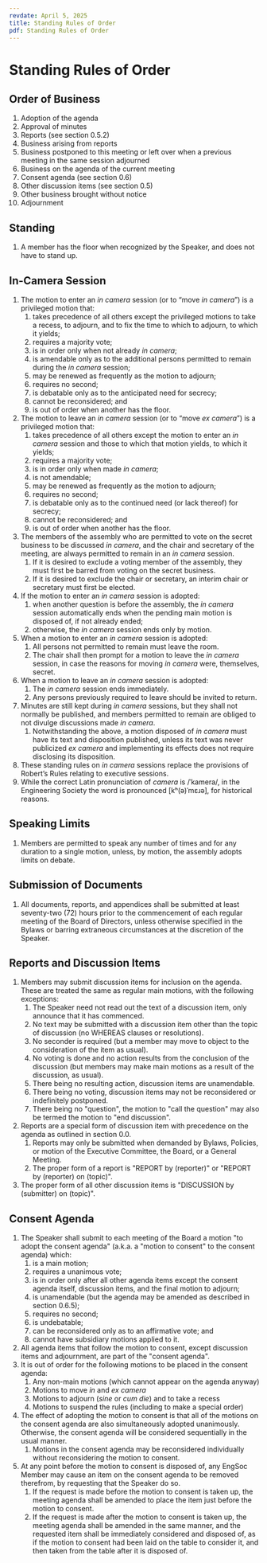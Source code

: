 ```yaml
---
revdate: April 5, 2025
title: Standing Rules of Order
pdf: Standing Rules of Order
---
```


# Standing Rules of Order

## Order of Business

1. Adoption of the agenda
1. Approval of minutes
1. Reports (see section 0.5.2)
1. Business arising from reports
1. Business postponed to this meeting or left over when a previous meeting in the same session adjourned
1. Business on the agenda of the current meeting
1. Consent agenda (see section 0.6)
1. Other discussion items (see section 0.5)
1. Other business brought without notice
1. Adjournment

## Standing

1. A member has the floor when recognized by the Speaker, and does not have to stand up.

## In-Camera Session

1. The motion to enter an *in camera* session (or to “move *in camera*”) is a privileged motion that:
   1. takes precedence of all others except the privileged motions to take a recess, to adjourn, and to fix the time to which to adjourn, to which it yields;
   1. requires a majority vote;
   1. is in order only when not already *in camera*;
   1. is amendable only as to the additional persons permitted to remain during the *in camera* session;
   1. may be renewed as frequently as the motion to adjourn;
   1. requires no second;
   1. is debatable only as to the anticipated need for secrecy;
   1. cannot be reconsidered; and
   1. is out of order when another has the floor.
1. The motion to leave an *in camera* session (or to “move *ex camera*”) is a privileged motion that:
   1. takes precedence of all others except the motion to enter an *in camera* session and those to which that motion yields, to which it yields;
   1. requires a majority vote;
   1. is in order only when made *in camera*;
   1. is not amendable;
   1. may be renewed as frequently as the motion to adjourn;
   1. requires no second;
   1. is debatable only as to the continued need (or lack thereof) for secrecy;
   1. cannot be reconsidered; and
   1. is out of order when another has the floor.
1. The members of the assembly who are permitted to vote on the secret business to be discussed *in camera*, and the chair and secretary of the meeting, are always permitted to remain in an *in camera* session.
   1. If it is desired to exclude a voting member of the assembly, they must first be barred from voting on the secret business.
   1. If it is desired to exclude the chair or secretary, an interim chair or secretary must first be elected.
1. If the motion to enter an *in camera* session is adopted:
   1. when another question is before the assembly, the *in camera* session automatically ends when the pending main motion is disposed of, if not already ended;
   1. otherwise, the *in camera* session ends only by motion.
1. When a motion to enter an *in camera* session is adopted:
   1. All persons not permitted to remain must leave the room.
   1. The chair shall then prompt for a motion to leave the *in camera* session, in case the reasons for moving *in camera* were, themselves, secret.
1. When a motion to leave an *in camera* session is adopted:
   1. The *in camera* session ends immediately.
   1. Any persons previously required to leave should be invited to return.
1. Minutes are still kept during *in camera* sessions, but they shall not normally be published, and members permitted to remain are obliged to not divulge discussions made *in camera*.
   1. Notwithstanding the above, a motion disposed of *in camera* must have its text and disposition published, unless its text was never publicized *ex camera* and implementing its effects does not require disclosing its disposition.
1. These standing rules on *in camera* sessions replace the provisions of Robert’s Rules relating to executive sessions.
1. While the correct Latin pronunciation of *camera* is /ˈkamera/, in the Engineering Society the word is pronounced [kʰ(ə)ˈmɛɹə], for historical reasons.

## Speaking Limits

1. Members are permitted to speak any number of times and for any duration to a single motion, unless, by motion, the assembly adopts limits on debate.

## Submission of Documents

1. All documents, reports, and appendices shall be submitted at least seventy-two (72) hours prior to the commencement of each regular meeting of the Board of Directors, unless otherwise specified in the Bylaws or barring extraneous circumstances at the discretion of the Speaker.

## Reports and Discussion Items

1. Members may submit discussion items for inclusion on the agenda. These are treated the same as regular main motions, with the following exceptions:
   1. The Speaker need not read out the text of a discussion item, only announce that it has commenced.
   1. No text may be submitted with a discussion item other than the topic of discussion (no WHEREAS clauses or resolutions).
   1. No seconder is required (but a member may move to object to the consideration of the item as usual).
   1. No voting is done and no action results from the conclusion of the discussion (but members may make main motions as a result of the discussion, as usual).
   1. There being no resulting action, discussion items are unamendable.
   1. There being no voting, discussion items may not be reconsidered or indefinitely postponed.
   1. There being no "question", the motion to "call the question" may also be termed the motion to "end discussion".
1. Reports are a special form of discussion item with precedence on the agenda as outlined in section 0.0.
   1. Reports may only be submitted when demanded by Bylaws, Policies, or motion of the Executive Committee, the Board, or a General Meeting.
   1. The proper form of a report is "REPORT by (reporter)" or "REPORT by (reporter) on (topic)".
1. The proper form of all other discussion items is "DISCUSSION by (submitter) on (topic)".

## Consent Agenda

1. The Speaker shall submit to each meeting of the Board a motion "to adopt the consent agenda" (a.k.a. a "motion to consent" to the consent agenda) which:
   1. is a main motion;
   1. requires a unanimous vote;
   1. is in order only after all other agenda items except the consent agenda itself, discussion items, and the final motion to adjourn;
   1. is unamendable (but the agenda may be amended as described in section 0.6.5);
   1. requires no second;
   1. is undebatable;
   1. can be reconsidered only as to an affirmative vote; and
   1. cannot have subsidiary motions applied to it.
1. All agenda items that follow the motion to consent, except discussion items and adjournment, are part of the "consent agenda".
1. It is out of order for the following motions to be placed in the consent agenda:
   1. Any non-main motions (which cannot appear on the agenda anyway)
   1. Motions to move *in* and *ex camera*
   1. Motions to adjourn (*sine* or *cum die*) and to take a recess
   1. Motions to suspend the rules (including to make a special order)
1. The effect of adopting the motion to consent is that all of the motions on the consent agenda are also simultaneously adopted unanimously. Otherwise, the consent agenda will be considered sequentially in the usual manner.
   1. Motions in the consent agenda may be reconsidered individually without reconsidering the motion to consent.
1. At any point before the motion to consent is disposed of, any EngSoc Member may cause an item on the consent agenda to be removed therefrom, by requesting that the Speaker do so.
   1. If the request is made before the motion to consent is taken up, the meeting agenda shall be amended to place the item just before the motion to consent.
   1. If the request is made after the motion to consent is taken up, the meeting agenda shall be amended in the same manner, and the requested item shall be immediately considered and disposed of, as if the motion to consent had been laid on the table to consider it, and then taken from the table after it is disposed of.
